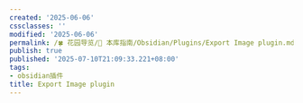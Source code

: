 ```yaml
---
created: '2025-06-06'
cssclasses: ''
modified: '2025-06-06'
permalink: /🍀 花园导览/🧰 本库指南/Obsidian/Plugins/Export Image plugin.md
publish: true
published: '2025-07-10T21:09:33.221+08:00'
tags:
- obsidian插件
title: Export Image plugin
---
```

